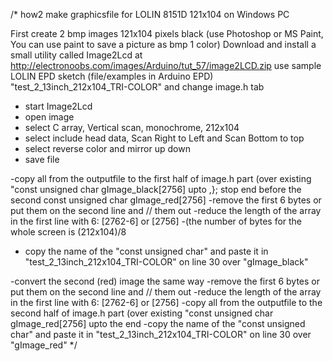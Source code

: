 /*
how2 make graphicsfile for LOLIN 8151D 121x104 on Windows PC

First create 2 bmp images 121x104 pixels black (use Photoshop or MS Paint, You can use paint to save a picture as bmp 1 color)
Download and install a small utility called Image2Lcd at http://electronoobs.com/images/Arduino/tut_57/image2LCD.zip
use sample LOLIN EPD sketch (file/examples in Arduino EPD) "test_2_13inch_212x104_TRI-COLOR" and change image.h tab

- start Image2Lcd
- open image
- select C array, Vertical scan, monochrome, 212x104
- select include head data, Scan Right to Left and Scan Bottom to top
- select reverse color and mirror up down
- save file

-copy all from the outputfile to the first half of image.h part (over existing "const unsigned char gImage_black[2756] upto ,}; stop end before the second const unsigned char gImage_red[2756] 
-remove the first 6 bytes or put them on the second line and // them out
-reduce the length of the array in the first line with 6: [2762-6] or [2756]
-(the number of bytes for the whole screen is (212x104)/8
- copy the name of the "const unsigned char" and paste it in "test_2_13inch_212x104_TRI-COLOR" on 
line 30 over "gImage_black"

-convert the second (red) image the same way
-remove the first 6 bytes or put them on the second line and // them out
-reduce the length of the array in the first line with 6: [2762-6] or [2756]
-copy all from the outputfile to the second half of image.h part (over existing "const unsigned char gImage_red[2756] upto the end
-copy the name of the "const unsigned char" and paste it in "test_2_13inch_212x104_TRI-COLOR" on 
line 30 over "gImage_red"
*/
